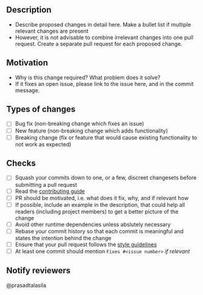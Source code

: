 ## Description
 - Describe proposed changes in detail here. Make a bullet list if multiple relevant changes are present
 - However, it is not advisable to combine irrelevant changes into one pull request. Create a separate pull request for each proposed change.

## Motivation
 - Why is this change required? What problem does it solve?
 - If it fixes an open issue, please link to the issue here, and in the commit message.

 ## Types of changes
- [ ] Bug fix (non-breaking change which fixes an issue)
- [ ] New feature (non-breaking change which adds functionality)
- [ ] Breaking change (fix or feature that would cause existing functionality to not work as expected)

## Checks
 - [ ] Squash your commits down to one, or a few, discreet changesets before submitting a pull request
 - [ ] Read the [contributing guide](https://github.com/AutolabJS/AutolabJS/blob/master/CONTRIBUTING.md)
 - [ ] PR should be motivated, i.e. what does it fix, why, and if relevant how
 - [ ] If possible, include an example in the description, that could help all readers (including project members) to get a better picture of the change
 - [ ] Avoid other runtime dependencies unless abslutely necessary
 - [ ] Rebase your commit history so that each commit is meaningful and states the intention behind the change
 - [ ] Ensure that your pull request follows the [style guidelines](https://github.com/AutolabJS/AutolabJS/wiki/Coding-Standards)
 - [ ] At least one commit should mention `Fixes #<issue number>` _if relevant_

## Notify reviewers
@prasadtalasila
